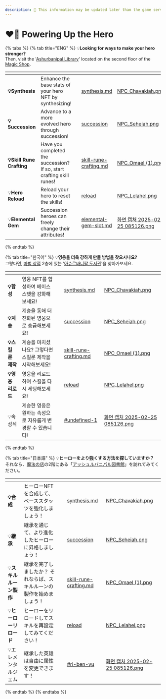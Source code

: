 ```yaml
---
description: 🛑 This information may be updated later than the game server data.
---
```


# ❤️‍🔥 Powering Up the Hero

{% tabs %}
{% tab title="ENG" %}
💡**Looking for ways to make your hero stronger?** \
Then, visit the '[Ashurbanipal Library](../../field-info/rotten-hill/magic-shop/ashurbanipal-library/)' located on the second floor of the [Magic Shop](../../field-info/rotten-hill/magic-shop/).

<table data-view="cards"><thead><tr><th></th><th></th><th></th><th data-hidden data-card-target data-type="content-ref"></th><th data-hidden data-card-cover data-type="files"></th></tr></thead><tbody><tr><td><strong>💡Synthesis</strong></td><td>Enhance the base stats of your hero NFT by synthesizing!</td><td></td><td><a href="synthesis.md">synthesis.md</a></td><td><a href="../../.gitbook/assets/NPC_Chavakiah.png">NPC_Chavakiah.png</a></td></tr><tr><td><strong>💡Succession</strong></td><td>Advance to a more evolved hero through succession!</td><td></td><td><a href="succession/">succession</a></td><td><a href="../../.gitbook/assets/NPC_Seheiah.png">NPC_Seheiah.png</a></td></tr><tr><td><strong>💡Skill Rune Crafting</strong></td><td>Have you completed the succession? If so, start crafting skill runes!</td><td></td><td><a href="succession/skill-rune-crafting.md">skill-rune-crafting.md</a></td><td><a href="../../.gitbook/assets/NPC_Omael (1).png">NPC_Omael (1).png</a></td></tr><tr><td>💡<strong>Hero Reload</strong></td><td>Reload your hero to reset the skills!</td><td></td><td><a href="reload/">reload</a></td><td><a href="../../.gitbook/assets/NPC_Lelahel.png">NPC_Lelahel.png</a></td></tr><tr><td>💡<strong>Elemental Gem</strong></td><td>Succession heroes can freely change their attributes!</td><td></td><td><a href="succession/elemental-gem-slot.md">elemental-gem-slot.md</a></td><td><a href="../../.gitbook/assets/화면 캡처 2025-02-25 085126.png">화면 캡처 2025-02-25 085126.png</a></td></tr></tbody></table>
{% endtab %}

{% tab title="한국어" %}
💡**영웅을 더욱 강하게 만들 방법을 찾으시나요?**\
그렇다면, [마법 상점](../../field-info/rotten-hill/magic-shop/) 2층에 있는 '[아슈르바니팔 도서관](../../field-info/rotten-hill/magic-shop/ashurbanipal-library/)'을 찾아가보세요.

<table data-view="cards"><thead><tr><th></th><th></th><th></th><th data-hidden data-card-target data-type="content-ref"></th><th data-hidden data-card-cover data-type="files"></th></tr></thead><tbody><tr><td><strong>💡합성</strong></td><td>영웅 NFT를 합성하여 베이스 스탯을 강화해보세요!</td><td></td><td><a href="synthesis.md">synthesis.md</a></td><td><a href="../../.gitbook/assets/NPC_Chavakiah.png">NPC_Chavakiah.png</a></td></tr><tr><td><strong>💡계승</strong></td><td>계승을 통해 더 진화된 영웅으로 승급해보세요!</td><td></td><td><a href="succession/">succession</a></td><td><a href="../../.gitbook/assets/NPC_Seheiah.png">NPC_Seheiah.png</a></td></tr><tr><td><strong>💡스킬 룬 제작</strong></td><td>계승을 마치셨나요? 그렇다면 스킬룬 제작을 시작해보세요!</td><td></td><td><a href="succession/skill-rune-crafting.md">skill-rune-crafting.md</a></td><td><a href="../../.gitbook/assets/NPC_Omael (1).png">NPC_Omael (1).png</a></td></tr><tr><td><strong>💡영웅 리로드</strong></td><td>영웅을 리로드하여 스킬을 다시 세팅해보세요!</td><td></td><td><a href="reload/">reload</a></td><td><a href="../../.gitbook/assets/NPC_Lelahel.png">NPC_Lelahel.png</a></td></tr><tr><td>💡속성석</td><td>계승한 영웅은 원하는 속성으로 자유롭게 변경할 수 있습니다!</td><td></td><td><a href="succession/elemental-gem-slot.md#undefined-1">#undefined-1</a></td><td><a href="../../.gitbook/assets/화면 캡처 2025-02-25 085126.png">화면 캡처 2025-02-25 085126.png</a></td></tr></tbody></table>
{% endtab %}

{% tab title="日本語" %}
💡**ヒーローをより強くする方法を探していますか？** \
それなら、[魔法の店](../../field-info/rotten-hill/magic-shop/)の2階にある「[アッシュルバニパル図書館](../../field-info/rotten-hill/magic-shop/ashurbanipal-library/)」を訪れてみてください。

<table data-view="cards"><thead><tr><th></th><th></th><th></th><th data-hidden data-card-target data-type="content-ref"></th><th data-hidden data-card-cover data-type="files"></th></tr></thead><tbody><tr><td><strong>💡合成</strong></td><td>ヒーローNFTを合成して、ベーススタッツを強化しましょう！</td><td></td><td><a href="synthesis.md">synthesis.md</a></td><td><a href="../../.gitbook/assets/NPC_Chavakiah.png">NPC_Chavakiah.png</a></td></tr><tr><td>💡<strong>継承</strong></td><td>継承を通じて、より進化したヒーローに昇格しましょう！</td><td></td><td><a href="succession/">succession</a></td><td><a href="../../.gitbook/assets/NPC_Seheiah.png">NPC_Seheiah.png</a></td></tr><tr><td>💡<strong>スキルルーン製作</strong></td><td>継承を完了しましたか？ それならば、スキルルーンの製作を始めましょう！</td><td></td><td><a href="succession/skill-rune-crafting.md">skill-rune-crafting.md</a></td><td><a href="../../.gitbook/assets/NPC_Omael (1).png">NPC_Omael (1).png</a></td></tr><tr><td>💡<strong>ヒーローリロード</strong></td><td>ヒーローをリロードしてスキルを再設定してみてください！</td><td></td><td><a href="reload/">reload</a></td><td><a href="../../.gitbook/assets/NPC_Lelahel.png">NPC_Lelahel.png</a></td></tr><tr><td>💡エレメンタルジェム</td><td>継承した英雄は自由に属性を変更できます！</td><td></td><td><a href="succession/elemental-gem-slot.md#ri-ben-yu">#ri-ben-yu</a></td><td><a href="../../.gitbook/assets/화면 캡처 2025-02-25 085126.png">화면 캡처 2025-02-25 085126.png</a></td></tr></tbody></table>
{% endtab %}
{% endtabs %}
